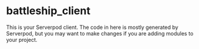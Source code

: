 # battleship_client

This is your Serverpod client. The code in here is mostly generated by
Serverpod, but you may want to make changes if you are adding modules to your
project.
